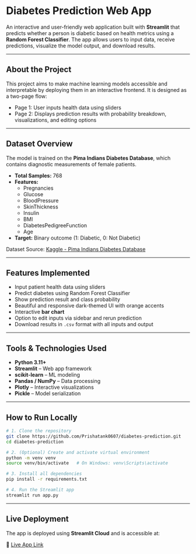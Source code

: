 # Diabetes Prediction Web App

An interactive and user-friendly web application built with **Streamlit** that predicts whether a person is diabetic based on health metrics using a **Random Forest Classifier**. The app allows users to input data, receive predictions, visualize the model output, and download results.

---

## About the Project

This project aims to make machine learning models accessible and interpretable by deploying them in an interactive frontend. It is designed as a two-page flow:
- Page 1: User inputs health data using sliders
- Page 2: Displays prediction results with probability breakdown, visualizations, and editing options

---

## Dataset Overview

The model is trained on the **Pima Indians Diabetes Database**, which contains diagnostic measurements of female patients.

- **Total Samples:** 768  
- **Features:**
  - Pregnancies
  - Glucose
  - BloodPressure
  - SkinThickness
  - Insulin
  - BMI
  - DiabetesPedigreeFunction
  - Age  
- **Target:** Binary outcome (1: Diabetic, 0: Not Diabetic)

Dataset Source: [Kaggle - Pima Indians Diabetes Database](https://www.kaggle.com/datasets/uciml/pima-indians-diabetes-database)

---

## Features Implemented

- Input patient health data using sliders
- Predict diabetes using Random Forest Classifier
- Show prediction result and class probability
- Beautiful and responsive dark-themed UI with orange accents
- Interactive **bar chart**
- Option to edit inputs via sidebar and rerun prediction
- Download results in `.csv` format with all inputs and output

---

## Tools & Technologies Used

- **Python 3.11+**
- **Streamlit** – Web app framework
- **scikit-learn** – ML modeling
- **Pandas / NumPy** – Data processing
- **Plotly** – Interactive visualizations
- **Pickle** – Model serialization

---

## How to Run Locally

```bash
# 1. Clone the repository
git clone https://github.com/Prishatank0607/diabetes-prediction.git
cd diabetes-prediction

# 2. (Optional) Create and activate virtual environment
python -m venv venv
source venv/bin/activate   # On Windows: venv\Scripts\activate

# 3. Install all dependencies
pip install -r requirements.txt

# 4. Run the Streamlit app
streamlit run app.py
```

---

## Live Deployment

The app is deployed using **Streamlit Cloud** and is accessible at:

🔗 [Live App Link](https://your-streamlit-cloud-link)


